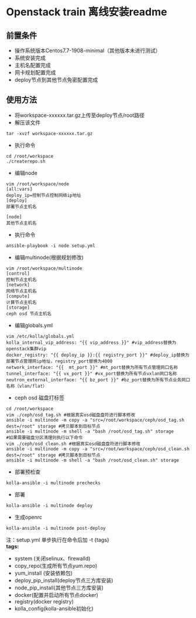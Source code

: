 # Openstack train 离线安装readme
## 前置条件
- 操作系统版本Centos7.7-1908-minimal（其他版本未进行测试）
- 系统安装完成
- 主机名配置完成
- 网卡规划配置完成
- deploy节点到其他节点免密配置完成

## 使用方法
- 将workspace-xxxxxx.tar.gz上传至deploy节点/root路径
- 解压该文件
```
tar -xvzf workspace-xxxxxx.tar.gz
```
- 执行命令
```
cd /root/workspace
./createrepo.sh
```
- 编辑node
```
vim /root/workspace/node
[all:vars]
deploy_ip=控制节点控制网络ip地址
[deploy]
部署节点主机名

[node]
其他节点主机名
```
- 执行命令
```
ansible-playbook -i node setup.yml
```
- 编辑multinode(根据规划修改)
```
vim /root/workspace/multinode
[control]
控制节点主机名
[network]
网络节点主机名
[compute]
计算节点主机名
[storage]
ceph osd 节点主机名
```
- 编辑globals.yml
```
vim /etc/kolla/globals.yml
kolla_internal_vip_address: "{{ vip_address }}" #vip_address替换为openstack集群vip
docker_registry: "{{ deploy_ip }}:{{ registry_port }}" #deploy_ip替换为部署节点管理网ip地址，registry_port替换为4000
network_interface: "{{  mt_port }}" #mt_port替换为所有节点管理网口名称
tunnel_interface: "{{ vx_port }}" #vx_port替换为所有节点vxlan网口名称
neutron_external_interface: "{{ bz_port }}" #bz_port替换为所有节点业务网口名称（vlan/flat）
```
- ceph osd 磁盘打标签
```
cd /root/workspace
vim ./ceph/osd_tag.sh #根据真实osd磁盘盘符进行脚本修改
ansible -i multinode -m copy -a "src=/root/workspace/ceph/osd_tag.sh dest=/root" storage #拷贝脚本到目标节点
ansible -i multinode -m shell -a "bash /root/osd_tag.sh" storage
#如果需要磁盘分区清理则执行以下命令
vim ./ceph/osd_clean.sh #根据真实osd磁盘盘符进行脚本修改
ansible -i multinode -m copy -a "src=/root/workspace/ceph/osd_clean.sh dest=/root" storage #拷贝脚本到目标节点
ansible -i multinode -m shell -a "bash /root/osd_clean.sh" storage
```

- 部署预检查
```
kolla-ansible -i multinode prechecks
```

- 部署
```
kolla-ansible -i multinode deploy
```

- 生成openrc
```
kolla-ansible -i multinode post-deploy
```

注：setup.yml 单步执行在命令后加 -t {tags}  
__tags:__
- system (关闭selinux、firewalld)
- copy_repo(生成所有节点yum.repo)
- yum_install (安装依赖包)
- deploy_pip_install(deploy节点三方库安装)
- node_pip_install(其他节点三方库安装)
- docker(配置并启动所有节点docker)
- registry(docker registry)
- kolla_config(kolla-ansible初始化)
